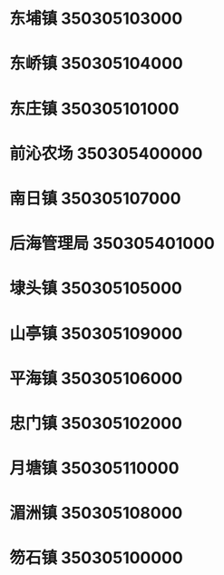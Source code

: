 # 东埔镇 350305103000
# 东峤镇 350305104000
# 东庄镇 350305101000
# 前沁农场 350305400000
# 南日镇 350305107000
# 后海管理局 350305401000
# 埭头镇 350305105000
# 山亭镇 350305109000
# 平海镇 350305106000
# 忠门镇 350305102000
# 月塘镇 350305110000
# 湄洲镇 350305108000
# 笏石镇 350305100000
